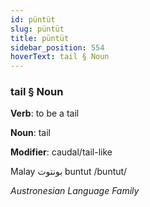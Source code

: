 ```yaml
---
id: püntüt
slug: püntüt
title: püntüt
sidebar_position: 554
hoverText: tail § Noun
---
```


### tail § Noun

**Verb**: to be a tail

**Noun**: tail

**Modifier**: caudal/tail-like

Malay بونتوت buntut /buntut/

*Austronesian Language Family*